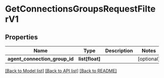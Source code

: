 # GetConnectionsGroupsRequestFilterV1

## Properties
Name | Type | Description | Notes
------------ | ------------- | ------------- | -------------
**agent_connection_group_id** | **list[float]** |  | [optional] 

[[Back to Model list]](../README.md#documentation-for-models) [[Back to API list]](../README.md#documentation-for-api-endpoints) [[Back to README]](../README.md)

